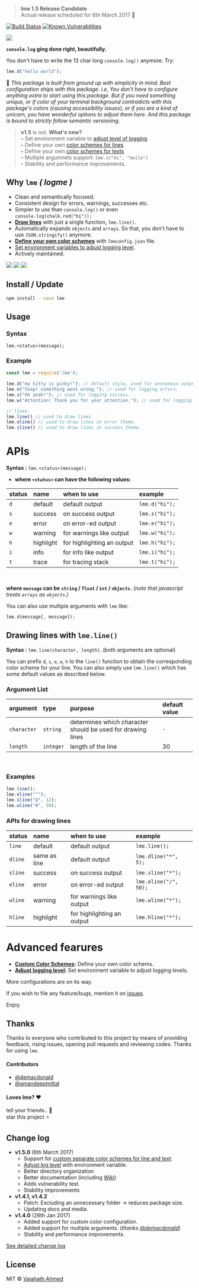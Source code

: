 > **lme 1.5 Release Candidate** <br> 
>  Actual release scheduled for 6th March 2017 :balloon:

[![Build Status](https://travis-ci.org/vajahath/lme.svg?branch=master)](https://travis-ci.org/vajahath/lme)
[![Known Vulnerabilities](https://snyk.io/test/npm/lme/badge.svg)](https://snyk.io/test/npm/lme)

![](https://raw.githubusercontent.com/vajahath/lme/stable/media/logo.png)

**`console.log` ging done right, beautifully.**


You don't have to write the 13 char long `console.log()` anymore. Try:

```javascript
lme.d("hello world");
```
:dizzy: _This package is built from ground up with simplicity in mind. Best configuration ships with this package. i.e, You don't have to configure anything extra to start using this package. But if you need something unique, or if color of your terminal background contradicts with this package's colors (causing accessibility issues), or if you are a kind of unicorn, you have wonderful options to adjust them here. And this package is bound to strictly follow semantic versioning._

> **v1.5** is out. **What's new?**<br>
>  **-** Set environment variable to [adjust level of logging](https://github.com/vajahath/lme/wiki/Adjust-Logging-Level).<br>
>  **-** Define your own [color schemes for lines](https://github.com/vajahath/lme/wiki/Custom-Color-Schemes) <br>
>  **-** Define your own [color schemes for texts](https://github.com/vajahath/lme/wiki/Custom-Color-Schemes) <br>
>  **-** Multiple argumnets support: _`lme.s("hi", "hello")`_ <br>
>  **-** Stability and performance improvements.

## Why `lme` *( logme )*
- Clean and semantically focused.
- Consistent design for errors, warnings, successes etc.
- Simpler to use than `console.log()` or even `console.log(chalk.red("hi"));`
- **[Draw lines](#drawing-lines-with-lmeline)** with just a single function, `lme.line()`.
- Automatically expands `objects` and `arrays`. So that, you don't have to use `JSON.stringify()` anymore.
- **[Define your own color schemes](https://github.com/vajahath/lme/wiki/Custom-Color-Schemes)** with `lmeconfig.json` file.
- [Set environment variables to adjust logging level](https://github.com/vajahath/lme/wiki/Adjust-Logging-Level).
- Actively maintained.

![](https://raw.githubusercontent.com/vajahath/lme/stable/media/windows-object.png)
![](https://raw.githubusercontent.com/vajahath/lme/stable/media/windows-string.png)
![](https://raw.githubusercontent.com/vajahath/lme/stable/media/windows-line.png)


## Install / Update

```bash
npm install --save lme
```

## Usage

### Syntax

`lme.<status>(message);`

### Example
```javascript
const lme = require('lme');

lme.d("my kitty is pinky!"); // default style, used for anonymous outputs.
lme.e("Snap! something went wrong."); // used for logging errors.
lme.s("Oh yeah!"); // used for logging success.
lme.w("Attention! Thank you for your attention."); // used for logging warnings.

// lines
lme.line() // used to draw lines
lme.eline() // used to draw lines in error theme.
lme.sline() // used to draw lines in success theme.
```

# APIs

**Syntax :** `lme.<status>(message);`

- **where `<status>` can have the following values:**

| status        | name       | when to use                | example               |
| :------------ | :--------- | :------------------------- | :-------------------- |
| `d`           | default    | default output             | `lme.d("hi");`        |
| `s`           | success    | on success output          | `lme.s("hi");`        |
| `e`           | error      | on error-ed output         | `lme.e("hi");`        |
| `w`           | warning    | for warnings like output   | `lme.w("hi");`        |
| `h`           | highlight  | for highlighting an output | `lme.h("hi");`        |
| `i`           | info       | for info like output       | `lme.i("hi");`        |
| `t`           | trace      | for tracing stack          | `lme.t("hi");`        |

<br>

**where `message` can be `string` / `float` / `int` / `objects`.** *(note that javascript treats `arrays` as `objects`.)*

You can also use multiple arguments with `lme` like:
```js
lme.d(message[, message]);
```

## Drawing lines with `lme.line()`

**Syntax :** `lme.line(character, length)`. (both arguments are optional)

You can prefix `d`, `s`, `e`, `w`, `h` to the `line()` function to obtain the corresponding color scheme for your line. You can also simply use `lme.line()` which has some default values as described below.

### Argument List

| argument        | type       | purpose                                                     | default value    |
| :-------------- | :--------- | :---------------------------------------------------------- | :--------------- |
| `character`     | `string`   | determines which character should be used for drawing lines | `-`              |
| `length`        | `integer`  | length of the line                                          | 30               |

<br>

### Examples

```javascript
lme.line();
lme.eline("^");
lme.sline("@", 12);
lme.wline("#", 50);
```

### APIs for drawing lines

| status            | name            | when to use                | example                   |
| :---------------- | :-------------- | :------------------------- | :------------------------ |
| `line`            | default         | default output             | `lme.line();`             |
| `dline`           | same as line    | default output             | `lme.dline("*", 5);`      |
| `sline`           | success         | on success output          | `lme.sline("*");`         |
| `eline`           | error           | on error-ed output         | `lme.eline("/", 50);`     |
| `wline`           | warning         | for warnings like output   | `lme.wline("*");`         |
| `hline`           | highlight       | for highlighting an output | `lme.hline("*");`         |


# Advanced fearures

- **[Custom Color Schemes](https://github.com/vajahath/lme/wiki/Custom-Color-Schemes):** Define your own color schems.
- **[Adjust logging level](https://github.com/vajahath/lme/wiki/Adjust-Logging-Level):** Set environment variable to adjust logging levels.

More configurations are on its way.<br>

If you wish to file any feature/bugs, mention it on [issues](https://github.com/vajahath/lme/issues).
<br>

Enjoy.

## Thanks
Thanks to everyone who contributed to this project by means of providing feedback, rising issues, opening pull requests and reviewing codes.
Thanks for using `lme`.

#### Contributors
- [@demacdonald](https://github.com/demacdonald)
- [@amandeepmittal](https://github.com/amandeepmittal)

#### Loves lme? :heart:
tell your friends.. :two_men_holding_hands: <br>
star this project :star:

## Change log

- **v1.5.0** (6th March 2017)
    - Support for [custom separate color schemes for line and text](https://github.com/vajahath/lme/wiki/Custom-Color-Schemes).
    - [Adjust log level](https://github.com/vajahath/lme/wiki/Adjust-Logging-Level) with environment variable.
    - Better directory organization
    - Better documentation (including [Wiki](https://github.com/vajahath/lme/wiki))
    - Adds vulnerability test.
    - Stability improvements
- **v1.4.1, v1.4.2**
    - Patch: Excluding an unnecessary folder -> reduces package size.
    - Updating docs and media.
- **v1.4.0** (26th Jan 2017)
    - Added support for custom color configuration.
    - Added support for multiple arguments. (*thanks [@demacdonald](https://github.com/demacdonald)*)
    - Stability and performance improvements.

[See detailed change log](https://github.com/vajahath/lme/wiki/Change-Log)

## License
MIT &copy; [Vajahath Ahmed](https://mycolorpad.blogspot.in)
